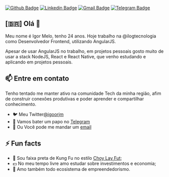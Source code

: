[![Github Badge](https://img.shields.io/badge/-Github-000?style=flat-square&logo=Github&logoColor=white&link=https://github.com/igorjm)](https://github.com/igorjm)
[![Linkedin Badge](https://img.shields.io/badge/-LinkedIn-blue?style=flat-square&logo=Linkedin&logoColor=white&link=https://www.linkedin.com/in/igorjm/)](https://www.linkedin.com/in/igorjm/)
[![Gmail Badge](https://img.shields.io/badge/-Gmail-c14438?style=flat-square&logo=Gmail&logoColor=white&link=mailto:igorjmelo4@gmail.com)](mailto:igorjmelo4@gmail.com)
[![Telegram Badge](https://img.shields.io/badge/-Telegram-1ca0f1?style=flat-square&labelColor=1ca0f1&logo=telegram&logoColor=white&link=https://t.me/igorjm2/)](https://t.me/igorjm2/)


## [🇧🇷] Olá 👋

Meu nome é Igor Melo, tenho 24 anos. Hoje trabalho na @ilogtecnologia como Desenvolvedor Frontend, utilizando AngularJS.

Apesar de usar AngularJS no trabalho, em projetos pessoais gosto muito de usar a stack NodeJS, React e React Native, que venho estudando e aplicando em projetos pessoais.


## 📫 Entre em contato

Tenho tentado me manter ativo na comunidade Tech da minha região, afim de construir conexões produtivas e poder aprender e compartilhar conhecimento.

- 🐦 Meu Twitter[@igoorjm](https://twitter.com/igoorjm)
- 💬 Vamos bater um papo no [Telegram](https://t.me/igorjm2)
- 📧 Ou Você pode me mandar um [email](mailto:igorjmelo4@gmail.com)

## ⚡ Fun facts

- 🥋 Sou faixa preta de Kung Fu no estilo [Choy Lay Fut](http://www.institutodekungfu.com.br/site/modalidades/kung-fu/choy-lay-fut/);
- 💵 No meu tempo livre amo estudar sobre investimentos e economia;
- 🚀 Amo também todo ecosistema de empreendedorismo.
